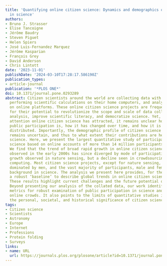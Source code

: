 ```yaml
---
title: 'Quantifying online citizen science: Dynamics and demographics of public participation
  in science'
authors:
- Bruno J. Strasser
- Elise Tancoigne
- Jérôme Baudry
- Steven Piguet
- Helen Spiers
- José Luis-Fernandez Marquez
- Jérôme Kasparian
- François Grey
- David Anderson
- Chris Lintott
date: '2023-11-01'
publishDate: '2024-03-10T17:28:17.586190Z'
publication_types:
- article-journal
publication: '*PLOS ONE*'
doi: 10.1371/journal.pone.0293289
abstract: Citizen scientists around the world are collecting data with their smartphones,
  performing scientific calculations on their home computers, and analyzing images
  on online platforms. These online citizen science projects are frequently lauded
  for their potential to revolutionize the scope and scale of data collection and
  analysis, improve scientific literacy, and democratize science. Yet, despite the
  attention online citizen science has attracted, it remains unclear how widespread
  public participation is, how it has changed over time, and how it is geographically
  distributed. Importantly, the demographic profile of citizen science participants
  remains uncertain, and thus to what extent their contributions are helping to democratize
  science. Here, we present the largest quantitative study of participation in citizen
  science based on online accounts of more than 14 million participants over two decades.
  We find that the trend of broad rapid growth in online citizen science participation
  observed in the early 2000s has since diverged by mode of participation, with consistent
  growth observed in nature sensing, but a decline seen in crowdsourcing and distributed
  computing. Most citizen science projects, except for nature sensing, are heavily
  dominated by men, and the vast majority of participants, male and female, have a
  background in science. The analysis we present here provides, for the first time,
  a robust ‘baseline’ to describe global trends in online citizen science participation.
  These results highlight current challenges and the future potential of citizen science.
  Beyond presenting our analysis of the collated data, our work identifies multiple
  metrics for robust examination of public participation in science and, more generally,
  online crowds. It also points to the limits of quantitative studies in capturing
  the personal, societal, and historical significance of citizen science.
tags:
- Citizen science
- Scientists
- Astronomy
- Europe
- Internet
- Professions
- Protein folding
- Surveys
links:
- name: URL
  url: https://journals.plos.org/plosone/article?id=10.1371/journal.pone.0293289
---
```

